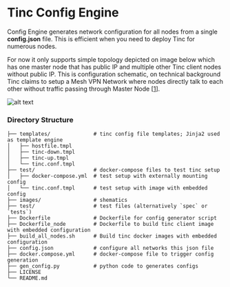 # Tinc Config Engine
Config Engine generates network configuration for all nodes from a single **config.json** file. This is efficient when you need to deploy Tinc for numerous nodes.

For now it only supports simple topology depicted on image below which has one master node that has public IP and multiple other Tinc client nodes without public IP. This is configuration schematic, on technical background Tinc claims to setup a Mesh VPN Network where nodes directly talk to each other without traffic passing through Master Node [[1](https://www.tinc-vpn.org/)].

![alt text](https://raw.githubusercontent.com/kerematam/tinc-config-engine/master/images/tinc-config-engine-topology.png)


### Directory Structure

```
├── templates/              # tinc config file templates; Jinja2 used as template engine
│   ├── hostfile.tmpl       
│   ├── tinc-down.tmpl
│   ├── tinc-up.tmpl
│   └── tinc.conf.tmpl
├── test/                   # docker-compose files to test tinc setup
│   ├── docker-compose.yml  # test setup with externally mounting config
│   └── tinc.conf.tmpl      # test setup with image with embedded config
├── images/                 # shematics
├── test/                   # test files (alternatively `spec` or `tests`)
├── Dockerfile              # Dockerfile for config generator script
├── Dockerfile_node         # Dockerfile to build tinc client image with embedded configuration
├── build_all_nodes.sh      # Build tinc docker images with embedded configuration
├── config.json             # configure all networks this json file
├── docker.compose.yml      # docker-compose file to trigger config generation
├── gen_config.py           # python code to generates configs
├── LICENSE
└── README.md
```
